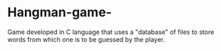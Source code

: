 # Hangman-game-
Game developed in C language that uses a "database" of files to store words from which one is to be guessed by the player.
